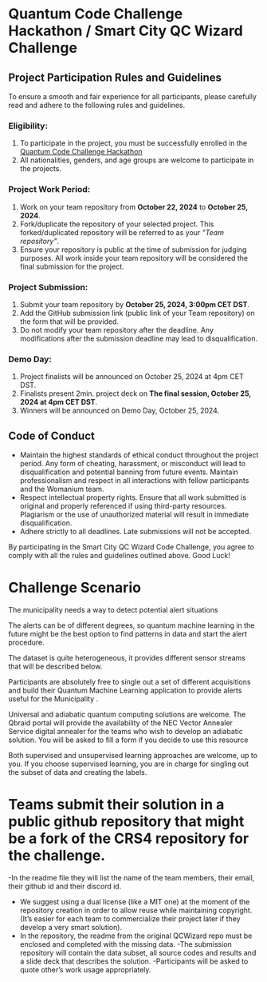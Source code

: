 # Quantum Code Challenge Hackathon / Smart City QC Wizard Challenge


## Project Participation Rules and Guidelines
To ensure a smooth and fair experience for all participants, please carefully read and adhere to the following rules and guidelines.

### Eligibility:
  1. To participate in the project, you must be successfully enrolled in the [Quantum Code Challenge Hackathon](https://www.cagliaridlab.it/it/event.page?contentId=EVT881) 
  2. All nationalities, genders, and age groups are welcome to participate in the projects.

### Project Work Period:
  1. Work on your team repository from **October 22, 2024** to **October 25, 2024**.
  2. Fork/duplicate the repository of your selected project. This forked/duplicated repository will be referred to as your _"Team repository"_.
  3. Ensure your repository is public at the time of submission for judging purposes. All work inside your team repository will be considered the final submission for the project.

### Project Submission:
  1. Submit your team repository by **October 25, 2024, 3:00pm CET DST**.
  2. Add the GitHub submission link (public link of your Team repository) on the form that will be provided.
  3. Do not modify your team repository after the deadline. Any modifications after the submission deadline may lead to disqualification.

### Demo Day:
  1. Project finalists will be announced on October 25, 2024 at 4pm CET DST.
  2. Finalists present 2min. project deck on **The final session, October 25, 2024 at 4pm CET DST**.
  3. Winners will be announced on Demo Day, October 25, 2024.


## Code of Conduct
  - Maintain the highest standards of ethical conduct throughout the project period. Any form of cheating, harassment, or misconduct will lead to disqualification and potential banning from future events. Maintain professionalism and respect in all interactions with fellow participants and the Womanium team.
  - Respect intellectual property rights. Ensure that all work submitted is original and properly referenced if using third-party resources. Plagiarism or the use of unauthorized material will result in immediate disqualification.
  - Adhere strictly to all deadlines. Late submissions will not be accepted.

By participating in the Smart City QC Wizard Code Challenge, you agree to comply with all the rules and guidelines outlined above. Good Luck!


# Challenge Scenario
The municipality needs a way to detect potential alert situations 

The alerts can be of different degrees, so quantum machine learning in the future might be the best option to find patterns in data and start the alert procedure.  

The dataset is quite heterogeneous, it provides different sensor streams that will be described below. 

Participants are absolutely free to single out a set of different acquisitions and  build their Quantum Machine Learning application to provide alerts useful for the Municipality . 

Universal and adiabatic quantum computing solutions are welcome. The Qbraid portal will provide the availability of the NEC Vector Annealer Service digital annealer for the teams who wish to develop an adiabatic solution. You will be asked to fill a form if you decide to use this resource

Both supervised and unsupervised learning approaches are welcome, up to you. If you choose supervised learning, you are in charge for singling out the subset of data and creating the labels.

# Teams submit their solution in a public github repository that might be a fork of the CRS4 repository for the challenge.
-In the readme file they will list the name of the team members, their email, their github id and their discord id.  
- We suggest using a dual license (like a MIT one) at the moment of the repository creation in order to allow reuse while maintaining copyright. (It’s easier for each team to commercialize their project later if they develop a very smart solution).
- In the repository, the readme from the original QCWizard repo must be enclosed and completed with the missing data. 
-The submission repository will contain the data subset, all source codes and results and a slide deck that describes the solution.
-Participants will be asked to quote other’s work usage appropriately.


